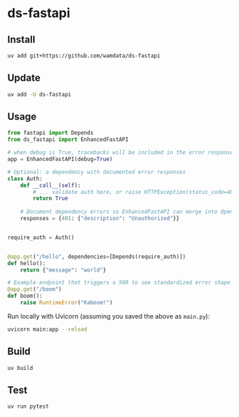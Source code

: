 # ds-fastapi

## Install

```sh
uv add git+https://github.com/wamdata/ds-fastapi
```

## Update

```sh
uv add -U ds-fastapi
```

## Usage

```python
from fastapi import Depends
from ds_fastapi import EnhancedFastAPI

# when debug is True, tracebacks will be included in the error response
app = EnhancedFastAPI(debug=True)

# Optional: a dependency with documented error responses
class Auth:
    def __call__(self):
        # ... validate auth here, or raise HTTPException(status_code=401) ...
        return True
    
    # Document dependency errors so EnhancedFastAPI can merge into OpenAPI
    responses = {401: {"description": "Unauthorized"}}


require_auth = Auth()


@app.get("/hello", dependencies=[Depends(require_auth)])
def hello():
    return {"message": "world"}

# Example endpoint that triggers a 500 to see standardized error shape
@app.get("/boom")
def boom():
    raise RuntimeError("Kaboom!")
```

Run locally with Uvicorn (assuming you saved the above as `main.py`):

```sh
uvicorn main:app --reload
```

## Build

```sh
uv build
```

## Test

```sh
uv run pytest
```
